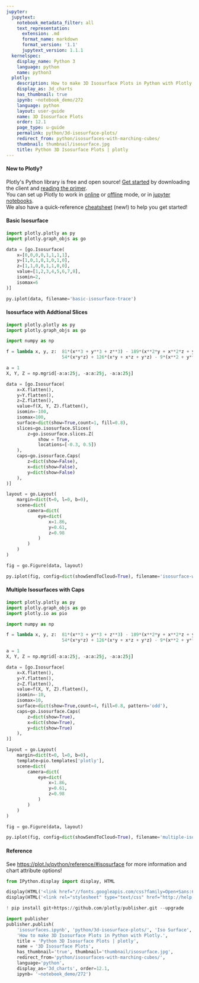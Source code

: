 ```yaml
---
jupyter:
  jupytext:
    notebook_metadata_filter: all
    text_representation:
      extension: .md
      format_name: markdown
      format_version: '1.1'
      jupytext_version: 1.1.1
  kernelspec:
    display_name: Python 3
    language: python
    name: python3
  plotly:
    description: How to make 3D Isosurface Plots in Python with Plotly.
    display_as: 3d_charts
    has_thumbnail: true
    ipynb: ~notebook_demo/272
    language: python
    layout: user-guide
    name: 3D Isosurface Plots
    order: 12.1
    page_type: u-guide
    permalink: python/3d-isosurface-plots/
    redirect_from: python/isosurfaces-with-marching-cubes/
    thumbnail: thumbnail/isosurface.jpg
    title: Python 3D Isosurface Plots | plotly
---
```


#### New to Plotly?
Plotly's Python library is free and open source! [Get started](https://plot.ly/python/getting-started/) by downloading the client and [reading the primer](https://plot.ly/python/getting-started/).
<br>You can set up Plotly to work in [online](https://plot.ly/python/getting-started/#initialization-for-online-plotting) or [offline](https://plot.ly/python/getting-started/#initialization-for-offline-plotting) mode, or in [jupyter notebooks](https://plot.ly/python/getting-started/#start-plotting-online).
<br>We also have a quick-reference [cheatsheet](https://images.plot.ly/plotly-documentation/images/python_cheat_sheet.pdf) (new!) to help you get started!


#### Basic Isosurface

```python
import plotly.plotly as py
import plotly.graph_objs as go

data = [go.Isosurface(
    x=[0,0,0,0,1,1,1,1],
    y=[1,0,1,0,1,0,1,0],
    z=[1,1,0,0,1,1,0,0],
    value=[1,2,3,4,5,6,7,8],
    isomin=2,
    isomax=6
)]

py.iplot(data, filename='basic-isosurface-trace')
```

#### Isosurface with Addtional Slices

```python
import plotly.plotly as py
import plotly.graph_objs as go

import numpy as np

f = lambda x, y, z:  81*(x**3 + y**3 + z**3) - 189*(x**2*y + x**2*z + y**2*x +y**2*z + z**2*x + z**2*y) +\
                     54*(x*y*z) + 126*(x*y + x*z + y*z) - 9*(x**2 + y**2 + z**2) - 9*(x + y + z) + 1

a = 1
X, Y, Z = np.mgrid[-a:a:25j, -a:a:25j, -a:a:25j]

data = [go.Isosurface(
    x=X.flatten(),
    y=Y.flatten(),
    z=Z.flatten(),
    value=f(X, Y, Z).flatten(),
    isomin=-100,
    isomax=100,
    surface=dict(show=True,count=1, fill=0.8),
    slices=go.isosurface.Slices(
        z=go.isosurface.slices.Z(
            show = True,
            locations=[-0.3, 0.5])
    ),
    caps=go.isosurface.Caps(
        z=dict(show=False),
        x=dict(show=False),
        y=dict(show=False)
    ),
)]

layout = go.Layout(
    margin=dict(t=0, l=0, b=0),
    scene=dict(
        camera=dict(
            eye=dict(
                x=1.86,
                y=0.61,
                z=0.98
            )
        )
    )
)

fig = go.Figure(data, layout)

py.iplot(fig, config=dict(showSendToCloud=True), filename='isosurface-with-slices')
```

#### Multiple Isosurfaces with Caps

```python
import plotly.plotly as py
import plotly.graph_objs as go
import plotly.io as pio

import numpy as np

f = lambda x, y, z:  81*(x**3 + y**3 + z**3) - 189*(x**2*y + x**2*z + y**2*x +y**2*z + z**2*x + z**2*y) +\
                     54*(x*y*z) + 126*(x*y + x*z + y*z) - 9*(x**2 + y**2 + z**2) - 9*(x + y + z) + 1

a = 1
X, Y, Z = np.mgrid[-a:a:25j, -a:a:25j, -a:a:25j]

data = [go.Isosurface(
    x=X.flatten(),
    y=Y.flatten(),
    z=Z.flatten(),
    value=f(X, Y, Z).flatten(),
    isomin=-10,
    isomax=10,
    surface=dict(show=True,count=4, fill=0.8, pattern='odd'),
    caps=go.isosurface.Caps(
        z=dict(show=True),
        x=dict(show=True),
        y=dict(show=True)
    ),
)]

layout = go.Layout(
    margin=dict(t=0, l=0, b=0),
    template=pio.templates['plotly'],
    scene=dict(
        camera=dict(
            eye=dict(
                x=1.86,
                y=0.61,
                z=0.98
            )
        )
    )
)

fig = go.Figure(data, layout)

py.iplot(fig, config=dict(showSendToCloud=True), filename='multiple-isosurface-with-caps')
```

#### Reference
See https://plot.ly/python/reference/#isosurface for more information and chart attribute options!

```python
from IPython.display import display, HTML

display(HTML('<link href="//fonts.googleapis.com/css?family=Open+Sans:600,400,300,200|Inconsolata|Ubuntu+Mono:400,700" rel="stylesheet" type="text/css" />'))
display(HTML('<link rel="stylesheet" type="text/css" href="http://help.plot.ly/documentation/all_static/css/ipython-notebook-custom.css">'))

! pip install git+https://github.com/plotly/publisher.git --upgrade

import publisher
publisher.publish(
    'isosurfaces.ipynb', 'python/3d-isosurface-plots/', 'Iso Surface',
    'How to make 3D Isosurface Plots in Python with Plotly.',
    title = 'Python 3D Isosurface Plots | plotly',
    name = '3D Isosurface Plots',
    has_thumbnail='true', thumbnail='thumbnail/isosurface.jpg',
    redirect_from='python/isosurfaces-with-marching-cubes/',
    language='python',
    display_as='3d_charts', order=12.1,
    ipynb= '~notebook_demo/272')
```

```python

```
